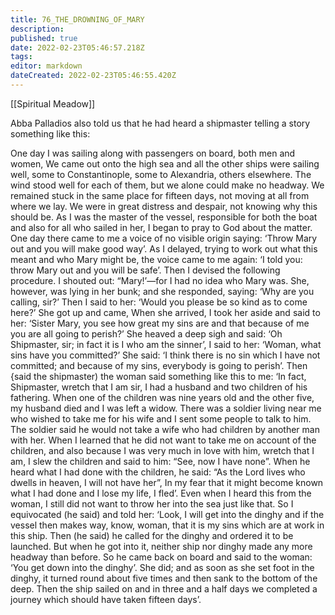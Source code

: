```yaml
---
title: 76_THE_DROWNING_OF_MARY
description: 
published: true
date: 2022-02-23T05:46:57.218Z
tags: 
editor: markdown
dateCreated: 2022-02-23T05:46:55.420Z
---
```


[[Spiritual Meadow]]
 
Abba Palladios also told us that he had heard a shipmaster telling a story something like this:  
 
One day I was sailing along with passengers on board, both men and women, We came out onto the high sea and all the other ships were sailing well, some to Constantinople, some to Alexandria, others elsewhere. The wind stood well for each of them, but we alone could make no headway. We remained stuck in the same place for fifteen days, not moving at all from where we lay. We were in great distress and despair, not knowing why this should be. As I was the master of the vessel, responsible for both the boat and also for all who sailed in her, I began to pray to God about the matter. One day there came to me a voice of no visible origin saying: ‘Throw Mary out and you will make good way’. As I delayed, trying to work out what this meant and who Mary might be, the voice came to me again: ‘I told you: throw Mary out and you will be safe’. Then I devised the following procedure. I shouted out: “Mary!’—for I had no idea who Mary was. She, however, was lying in her bunk; and she responded, saying: ‘Why are you calling, sir?’ Then I said to her: ‘Would you please be so kind as to come here?’ She got up and came, When she arrived, I took her aside and said to her: ‘Sister Mary, you see how great my sins are and that because of me you are all going to perish?’ She heaved a deep sigh and said: ‘Oh Shipmaster, sir; in fact it is I who am the sinner’, I said to her: ‘Woman, what sins have you committed?’ She said: ‘I think there is no sin which I have not committed; and because of my sins, everybody is going to perish’. Then {said the shipmaster) the woman said something like this to me: ‘In fact, Shipmaster, wretch that I am sir, I had a husband and two children of his fathering. When one of the children was nine years old and the other five, my husband died and I was left a widow. There was a soldier living near me who wished to take me for his wife and I sent some people to talk to him. The soldier said he would not take a wife who had children by another man with her. When I learned that he did not want to take me on account of the children, and also because I was very much in love with him, wretch that I am, I slew the children and said to him: “See, now I have none”. When he heard what I had done with the children, he said: “As the Lord lives who dwells in heaven, I will not have her”, In my fear that it might become known what I had done and I lose my life, I fled’. Even when I heard this from the woman, I still did not want to throw her into the sea just like that. So I equivocated (he said) and told her: ‘Look, I will get into the dinghy and if the vessel then makes way, know, woman, that it is my sins which are at work in this ship. Then (he said) he called for the dinghy and ordered it to be launched. But when he got into it, neither ship nor dinghy made any more headway than before. So he came back on board and said to the woman: ‘You get down into the dinghy’. She did; and as soon as she set foot in the dinghy, it turned round about five times and then sank to the bottom of the deep. Then the ship sailed on and in three and a half days we completed a journey which should have taken fifteen days’. 
